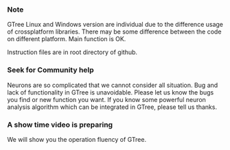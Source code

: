 ### Note
GTree Linux and Windows version are individual due to the difference usage of crossplatform libraries. There may be some 
difference between the code on different platform. Main function is OK.

Instruction files are in root directory of github.

### Seek for Community help

Neurons are so complicated that we cannot consider all situation. Bug and lack of functionality in GTree is unavoidable. Please let us know the bugs you find or new function you want. If you know some powerful neuron analysis algorithm which can be integrated in GTree, please tell us thanks.

### A show time video is preparing

We will show you the operation fluency of GTree.

